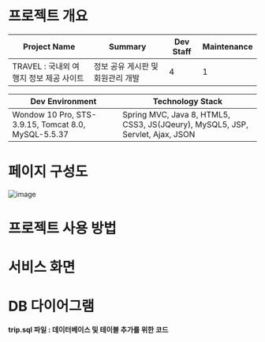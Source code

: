 # 프로젝트 개요
|Project Name|Summary|Dev Staff|Maintenance|
|------|---|---|---|
|TRAVEL : 국내외 여행지 정보 제공 사이트|정보 공유 게시판 및 회원관리 개발|4|1|


|Dev Environment|Technology Stack|
|------|---|
|Wondow 10 Pro, STS-3.9.15, Tomcat 8.0, MySQL-5.5.37|Spring MVC, Java 8, HTML5, CSS3, JS(JQeury), MySQL5, JSP, Servlet, Ajax, JSON|


# 페이지 구성도
![image](https://user-images.githubusercontent.com/77965998/125669927-0f578ecc-7edb-4a70-99ac-fe1e2ed026b8.png)

# 프로젝트 사용 방법

# 서비스 화면

# DB 다이어그램
  **trip.sql 파일 : 데이터베이스 및 테이블 추가를 위한 코드**

